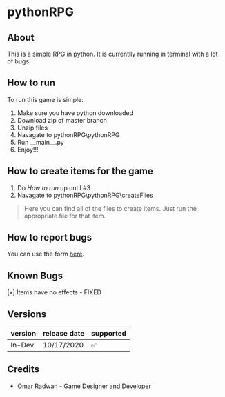# pythonRPG
## About
This is a simple RPG in python. It is currentlly running in terminal with a lot of bugs.
## How to run
To run this game is simple:
1. Make sure you have python downloaded
1. Download zip of master branch
1. Unzip files
1. Navagate to pythonRPG\pythonRPG
1. Run \_\_main\_\_.py
1. Enjoy!!!
## How to create items for the game
1. Do *How to run* up until #3
1. Navagate to pythonRPG\pythonRPG\createFiles
> Here you can find all of the files to create items. Just run the appropriate file for that item.
## How to report bugs
You can use the form [here](https://forms.gle/oGyif3WPF89d975y6).
## Known Bugs
[x] Items have no effects - FIXED
## Versions
version | release date | supported
------- | ------------ | ---------
In-Dev   | 10/17/2020  | :white_check_mark:
## Credits
* Omar Radwan - Game Designer and Developer
